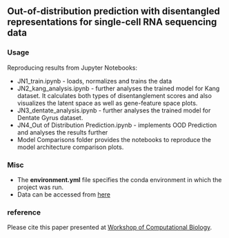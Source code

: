 ## Out-of-distribution prediction with disentangled representations for single-cell RNA sequencing data



### Usage

Reproducing results from Jupyter Notebooks:
* JN1_train.ipynb - loads, normalizes and trains the data
* JN2_kang_analysis.ipynb - further analyses the trained model for Kang dataset. It calculates both types of disentanglement scores and also visualizes the latent space as well as gene-feature space plots.
* JN3_dentate_analysis.ipynb - further analyses the trained model for Dentate Gyrus dataset.
* JN4_Out of Distribution Prediction.ipynb - implements OOD Prediction and analyses the results further
* Model Comparisons folder provides the notebooks to reproduce the model architecture comparison plots.

### Misc
* The **environment.yml** file specifies the conda environment in which the project was run.
* Data can be accessed from [here](https://drive.google.com/open?id=1ywXG0K-_nuqnFL8u3x4klsPNOrEdeg27)


### reference
Please cite this paper presented at [Workshop of Computational Biology](https://icml-compbio.github.io/#papers).
